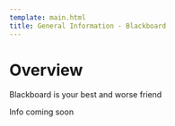 ```yaml
---
template: main.html
title: General Information - Blackboard
---
```


<!--

Makrdown Syntax: https://www.markdownguide.org/basic-syntax

Edit things below this point.
Make sure to keep heading for each section and do not make big blocks of text.

-->

# Overview
Blackboard is your best and worse friend

Info coming soon
